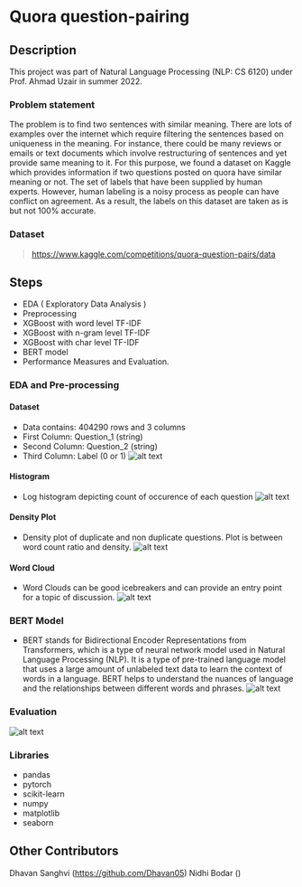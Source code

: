# Quora question-pairing

## Description
This project was part of Natural Language Processing (NLP: CS 6120) under Prof. Ahmad Uzair in summer 2022.

### Problem statement
The problem is to find two sentences with similar meaning. There are lots of examples over the internet which require filtering the sentences based on uniqueness in the meaning. For instance, there could be many reviews or emails or text documents which involve restructuring of sentences and yet provide same meaning to it.
For this purpose, we found a dataset on Kaggle which provides information if two questions posted on quora have similar meaning or not. The set of labels that have been supplied by human experts. However, human labeling is a noisy process as people can have conflict on agreement. As a result, the labels on this dataset are taken as is but not 100% accurate.

### Dataset
> https://www.kaggle.com/competitions/quora-question-pairs/data

## Steps
- EDA ( Exploratory Data Analysis )
- Preprocessing
- XGBoost with word level TF-IDF
- XGBoost with n-gram level TF-IDF
- XGBoost with char level TF-IDF
- BERT model
- Performance Measures and Evaluation.

### EDA and Pre-processing
#### Dataset
- Data contains: 404290 rows and 3 columns
- First Column: Question_1 (string)
- Second Column: Question_2 (string)
- Third Column: Label (0 or 1)
![alt text](https://github.com/shah-fo/quora-question-pairing/tree/main/img/dataset.png)


#### Histogram
- Log histogram depicting count of occurence of each question
![alt text](https://github.com/shah-fo/quora-question-pairing/tree/main/img/eda_histogram.png)

#### Density Plot
- Density plot of duplicate and non duplicate questions. Plot is between word count ratio and density.
![alt text](https://github.com/shah-fo/quora-question-pairing/tree/main/img/eda_density_plot.png)

#### Word Cloud
- Word Clouds can be good icebreakers and can provide an entry point for a topic of discussion.
![alt text](https://github.com/shah-fo/quora-question-pairing/tree/main/img/eda_word_cloud.png)


### BERT Model
- BERT stands for Bidirectional Encoder Representations from Transformers, which is a type of neural network model used in Natural Language Processing (NLP). It is a type of pre-trained language model that uses a large amount of unlabeled text data to learn the context of words in a language. BERT helps to understand the nuances of language and the relationships between different words and phrases.
![alt text](https://github.com/shah-fo/quora-question-pairing/tree/main/img/bert_model.png)

### Evaluation
![alt text](https://github.com/shah-fo/quora-question-pairing/tree/main/img/evaluation.png)

### Libraries
- pandas
- pytorch
- scikit-learn
- numpy
- matplotlib
- seaborn

## Other Contributors
Dhavan Sanghvi (https://github.com/Dhavan05)
Nidhi Bodar ()
